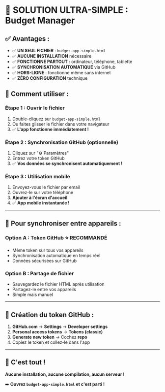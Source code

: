 # 🚀 SOLUTION ULTRA-SIMPLE : Budget Manager

## ✅ **Avantages :**
- ✅ **UN SEUL FICHIER** : `budget-app-simple.html`
- ✅ **AUCUNE INSTALLATION** nécessaire
- ✅ **FONCTIONNE PARTOUT** : ordinateur, téléphone, tablette
- ✅ **SYNCHRONISATION AUTOMATIQUE** via GitHub
- ✅ **HORS-LIGNE** : fonctionne même sans internet
- ✅ **ZÉRO CONFIGURATION** technique

## 🎯 **Comment utiliser :**

### **Étape 1 : Ouvrir le fichier**
1. Double-cliquez sur `budget-app-simple.html`
2. Ou faites glisser le fichier dans votre navigateur
3. ✅ **L'app fonctionne immédiatement !**

### **Étape 2 : Synchronisation GitHub (optionnelle)**
1. Cliquez sur "⚙️ Paramètres"
2. Entrez votre token GitHub
3. ✅ **Vos données se synchronisent automatiquement !**

### **Étape 3 : Utilisation mobile**
1. Envoyez-vous le fichier par email
2. Ouvrez-le sur votre téléphone
3. **Ajouter à l'écran d'accueil**
4. ✅ **App mobile instantanée !**

---

## 📱 **Pour synchroniser entre appareils :**

### **Option A : Token GitHub** ⭐ RECOMMANDÉ
- Même token sur tous vos appareils
- Synchronisation automatique en temps réel
- Données sécurisées sur GitHub

### **Option B : Partage de fichier**
- Sauvegardez le fichier HTML après utilisation
- Partagez-le entre vos appareils
- Simple mais manuel

---

## 🔧 **Création du token GitHub :**

1. **GitHub.com** → **Settings** → **Developer settings**
2. **Personal access tokens** → **Tokens (classic)**
3. **Generate new token** → Cochez **repo**
4. Copiez le token et collez-le dans l'app

---

## 🎉 **C'est tout !**

**Aucune installation, aucune compilation, aucun serveur !**

➡️ **Ouvrez `budget-app-simple.html` et c'est parti !** 
